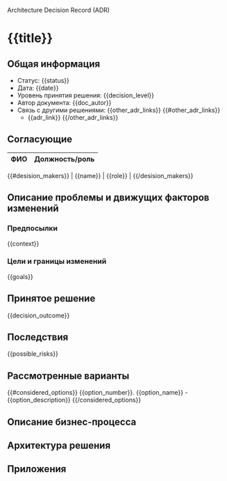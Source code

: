 
Architecture Decision Record (ADR)

# {{title}}

## Общая информация

* Статус: {{status}}
* Дата: {{date}}
* Уровень принятия решения: {{decision_level}}
* Автор документа: {{doc_autor}}
* Связь с другими решениями: {{other_adr_links}}
    {{#other_adr_links}}
    * {{adr_link}}
    {{/other_adr_links}}

## Согласующие

| ФИО               | Должность/роль |
|:------------------|:---------------|
{{#desision_makers}}
| {{name}}          | {{role}}       |
{{/desision_makers}}

## Описание проблемы и движущих факторов изменений

### Предпосылки

{{context}}

### Цели и границы изменений

{{goals}}

## Принятое решение

{{decision_outcome}}

## Последствия
{{possible_risks}}

## Рассмотренные варианты

{{#considered_options}}
{{option_number}}. {{option_name}} - {{option_description}}
{{/considered_options}}


<!-- Разделы выше обязательные -->

## Описание бизнес-процесса

## Архитектура решения

## Приложения

